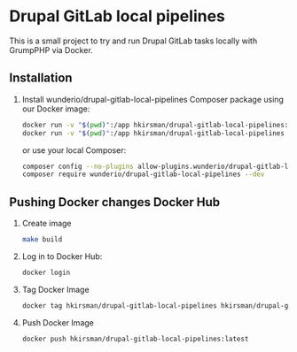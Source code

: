# Drupal GitLab local pipelines

This is a small project to try and run Drupal GitLab tasks locally with
GrumpPHP via Docker.

## Installation

1. Install wunderio/drupal-gitlab-local-pipelines Composer package using our Docker image:

   ```bash
   docker run -v "$(pwd)":/app hkirsman/drupal-gitlab-local-pipelines:latest composer config --no-plugins allow-plugins.wunderio/drupal-gitlab-local-pipelines true
   docker run -v "$(pwd)":/app hkirsman/drupal-gitlab-local-pipelines composer require wunderio/drupal-gitlab-local-pipelines --dev
   ```

   or use your local Composer:

   ```bash
   composer config --no-plugins allow-plugins.wunderio/drupal-gitlab-local-pipelines true
   composer require wunderio/drupal-gitlab-local-pipelines --dev
   ```

## Pushing Docker changes Docker Hub

1. Create image

    ```bash
    make build
    ```

2. Log in to Docker Hub:


    ```bash
    docker login
    ```

3. Tag Docker Image

    ```bash
    docker tag hkirsman/drupal-gitlab-local-pipelines hkirsman/drupal-gitlab-local-pipelines:latest
    ```

4. Push Docker Image

    ```bash
    docker push hkirsman/drupal-gitlab-local-pipelines:latest
    ```
